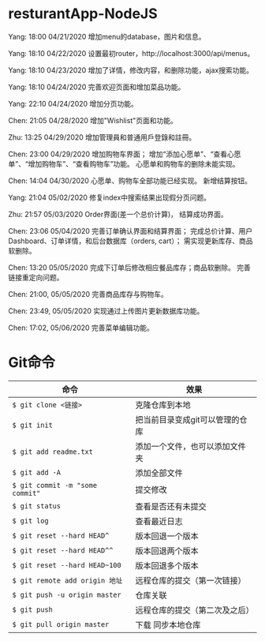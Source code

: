 # resturantApp-NodeJS
Yang: 18:00 04/21/2020
增加menu的database，图片和信息。

Yang: 18:10 04/22/2020
设置最初router，http://localhost:3000/api/menus。

Yang: 18:10 04/23/2020
增加了详情，修改内容，和删除功能，ajax搜索功能。

Yang: 18:10 04/24/2020
完善欢迎页面和增加菜品功能。

Yang: 22:10 04/24/2020
增加分页功能。

Chen: 21:05 04/28/2020
增加"Wishlist"页面和功能。

Zhu:  13:25 04/29/2020
增加管理員和普通用戶登錄和註冊。

Chen: 23:00 04/29/2020
增加购物车界面；
增加“添加心愿单”、“查看心愿单”、“增加购物车”、“查看购物车”功能。
心愿单和购物车的删除未能实现。

Chen: 14:04 04/30/2020
心愿单、购物车全部功能已经实现。
新增结算按钮。

Yang: 21:04 05/02/2020
修复index中搜索结果出现假分页问题。

Zhu: 21:57 05/03/2020
Order界面(差一个总价计算)， 结算成功界面。

Chen: 23:06 05/04/2020
完善订单确认界面和结算界面；
完成总价计算、用户Dashboard、订单详情，和后台数据库（orders, cart）；
需实现更新库存、商品软删除。

Chen: 13:20 05/05/2020
完成下订单后修改相应餐品库存；商品软删除。
完善链接重定向问题。

Chen: 21:00, 05/05/2020
完善商品库存与购物车。

Chen: 23:49, 05/05/2020
实现通过上传图片更新数据库功能。

Chen: 17:02, 05/06/2020
完善菜单编辑功能。


# Git命令
|命令|效果|
| ------------ | ------------ |
|`$ git clone <链接>`|克隆仓库到本地|
|`$ git init`|把当前目录变成git可以管理的仓库|
|`$ git add readme.txt`|添加一个文件，也可以添加文件夹|
|`$ git add -A`|添加全部文件|
|`$ git commit -m "some commit"`|提交修改|
|`$ git status`|查看是否还有未提交
|`$ git log`|查看最近日志|
|`$ git reset --hard HEAD^`|版本回退一个版本|
|`$ git reset --hard HEAD^^`|版本回退两个版本|
|`$ git reset --hard HEAD~100`|版本回退多个版本|
|`$ git remote add origin 地址`|远程仓库的提交（第一次链接）|
|`$ git push -u origin master`|仓库关联|
|`$ git push`|远程仓库的提交（第二次及之后）|
|`$ git pull origin master`|下载 同步本地仓库|